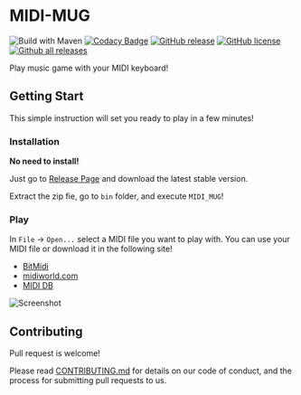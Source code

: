 # MIDI-MUG

![Build with Maven](https://github.com/dj6082013/MIDI-MUG/workflows/Build%20with%20Maven/badge.svg)
[![Codacy Badge](https://api.codacy.com/project/badge/Grade/c1d57b47c2fd44a3a5d9cbfdee44d22e)](https://app.codacy.com/manual/dj6082013/MIDI-MUG?utm_source=github.com&utm_medium=referral&utm_content=dj6082013/MIDI-MUG&utm_campaign=Badge_Grade_Settings)
[![GitHub release](https://img.shields.io/github/release/dj6082013/MIDI-MUG.svg)](https://GitHub.com/dj6082013/MIDI-MUG/releases/)
[![GitHub license](https://img.shields.io/github/license/dj6082013/MIDI-MUG.svg)](https://github.com/dj6082013/MIDI-MUG/blob/master/LICENSE)
[![Github all releases](https://img.shields.io/github/downloads/dj6082013/MIDI-MUG/total.svg)](https://github.com/dj6082013/MIDI-MUG/releases/)

Play music game with your MIDI keyboard!

## Getting Start

This simple instruction will set you ready to play in a few minutes!

### Installation

**No need to install!**

Just go to [Release Page](https://github.com/dj6082013/MIDI-MUG/releases/) and download the latest stable version.

Extract the zip fie, go to `bin` folder, and execute `MIDI_MUG`!

### Play

In `File` -> `Open...` select a MIDI file you want to play with.
You can use your MIDI file or download it in the following site!

  - [BitMidi](https://bitmidi.com/)
  - [midiworld.com](https://www.midiworld.com/)
  - [MIDI DB](https://www.mididb.com/)

![Screenshot](https://github.com/dj6082013/MIDI-MUG/raw/master/screenshot.png?raw=true "Screenshot")

## Contributing

Pull request is welcome!

Please read [CONTRIBUTING.md](https://gist.github.com/dj6082013/MIDI-MUG) for details on our code of conduct, and the process for submitting pull requests to us.
